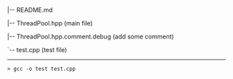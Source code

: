|-- README.md 

|-- ThreadPool.hpp (main file)		

|-- ThreadPool.hpp.comment.debug (add some comment)

`-- test.cpp (test file)


---

```mk
> gcc -o test test.cpp

```
